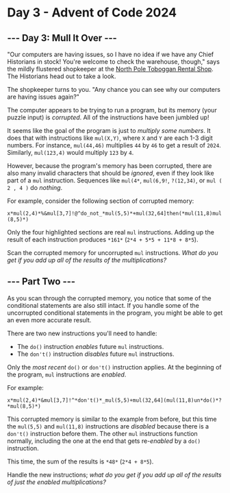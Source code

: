 # Day 3 - Advent of Code 2024

## --- Day 3: Mull It Over ---

"Our computers are having issues, so I have no idea if we have any Chief
Historians in stock! You're welcome to check the warehouse, though," says the
mildly flustered shopkeeper at the [North Pole Toboggan Rental
Shop](/2020/day/2). The Historians head out to take a look.

The shopkeeper turns to you. "Any chance you can see why our computers are
having issues again?"

The computer appears to be trying to run a program, but its memory (your puzzle
input) is *corrupted*. All of the instructions have been jumbled up!

It seems like the goal of the program is just to *multiply some numbers*. It
does that with instructions like `mul(X,Y)`, where `X` and `Y` are each 1-3
digit numbers. For instance, `mul(44,46)` multiplies `44` by `46` to get a
result of `2024`. Similarly, `mul(123,4)` would multiply `123` by `4`.

However, because the program's memory has been corrupted, there are also many
invalid characters that should be *ignored*, even if they look like part of a
`mul` instruction. Sequences like `mul(4*`, `mul(6,9!`, `?(12,34)`, or `mul ( 2
, 4 )` do *nothing*.

For example, consider the following section of corrupted memory:

`x*mul(2,4)*%&mul[3,7]!@^do_not_*mul(5,5)*+mul(32,64]then(*mul(11,8)mul(8,5)*)`

Only the four highlighted sections are real `mul` instructions. Adding up the
result of each instruction produces `*161*` (`2*4 + 5*5 + 11*8 + 8*5`).

Scan the corrupted memory for uncorrupted `mul` instructions. *What do you get
if you add up all of the results of the multiplications?*

## --- Part Two ---

As you scan through the corrupted memory, you notice that some of the
conditional statements are also still intact. If you handle some of the
uncorrupted conditional statements in the program, you might be able to get an
even more accurate result.

There are two new instructions you'll need to handle:

- The `do()` instruction *enables* future `mul` instructions.
- The `don't()` instruction *disables* future `mul` instructions.

Only the *most recent* `do()` or `don't()` instruction applies. At the beginning
of the program, `mul` instructions are *enabled*.

For example:

`x*mul(2,4)*&mul[3,7]!^*don't()*_mul(5,5)+mul(32,64](mul(11,8)un*do()*?*mul(8,5)*)`

This corrupted memory is similar to the example from before, but this time the
`mul(5,5)` and `mul(11,8)` instructions are *disabled* because there is a
`don't()` instruction before them. The other `mul` instructions function
normally, including the one at the end that gets re-*enabled* by a `do()`
instruction.

This time, the sum of the results is `*48*` (`2*4 + 8*5`).

Handle the new instructions; *what do you get if you add up all of the results
of just the enabled multiplications?*
